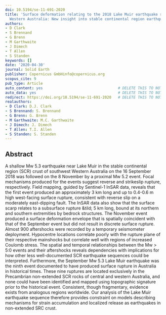 ```yaml
---
doi: 10.5194/se-11-691-2020
title: 'Surface deformation relating to the 2018 Lake Muir earthquake sequence, southwest
  Western Australia: New insight into stable continental region earthquakes'
authors:
- D Clark
- S Brennand
- G Brenn
- M Garthwaite
- J Dimech
- T Allen
- S Standen
keywords: []
date: '2020-04-30'
journal: Solid Earth
publisher: Copernicus GmbHinfo@copernicus.org
scopus_cite: 9
pub_type: Article
auto_content: yes                                  # DELETE THIS TO NOT AUTO GENERATE CONTENT
auto_data: yes                                     # DELETE THIS TO NOT AUTO GENERATE METADATA
redirect: https://doi.org/10.5194/se-11-691-2020   # DELETE THIS TO NOT REDIRECT
realauthors:
- D Clark: D.J. Clark
- S Brennand: S. Brennand
- G Brenn: G. Brenn
- M Garthwaite: M.C. Garthwaite
- J Dimech: J. Dimech
- T Allen: T.I. Allen
- S Standen: S. Standen
---
```



## Abstract
A shallow Mw 5.3 earthquake near Lake Muir in the stable continental region (SCR) crust of southwest Western Australia on the 16 September 2018 was followed on the 8 November by a proximal Mw 5.2 event. Focal mechanisms produced for the events suggest reverse and strikeslip rupture, respectively. Field mapping, guided by Sentinel-1 InSAR data, reveals that the first event produced an approximately 3 km long and up to 0.4-0.6 m high west-facing surface rupture, consistent with reverse slip on a moderately east-dipping fault. The InSAR data also show that the surface scarp relates to a subsurface rupture &tild; 5 km long, bound at its northern and southern extremities by bedrock structures. The November event produced a surface deformation envelope that is spatially coincident with that of the September event but did not result in discrete surface rupture. Almost 900 aftershocks were recorded by a temporary seismometer deployment. Hypocentre locations correlate poorly with the rupture plane of their respective mainshocks but correlate well with regions of increased Coulomb stress. The spatial and temporal relationships between the Mw > 5:0 events and their aftershocks reveals dependencies with implications for how other less well-documented SCR earthquake sequences could be interpreted. Furthermore, the September Mw 5.3 Lake Muir earthquake was the ninth event documented to have produced surface rupture in Australia in historical times. These nine ruptures are located exclusively in the Precambrian non-extended SCR rocks of central and western Australia, and none could have been identified and mapped using topographic signature prior to the historical event. Consistent, though fragmentary, evidence exists from analogous regions worldwide. Our analysis of the Lake Muir earthquake sequence therefore provides constraint on models describing mechanisms for strain accumulation and localized release as earthquakes in non-extended SRC crust.
